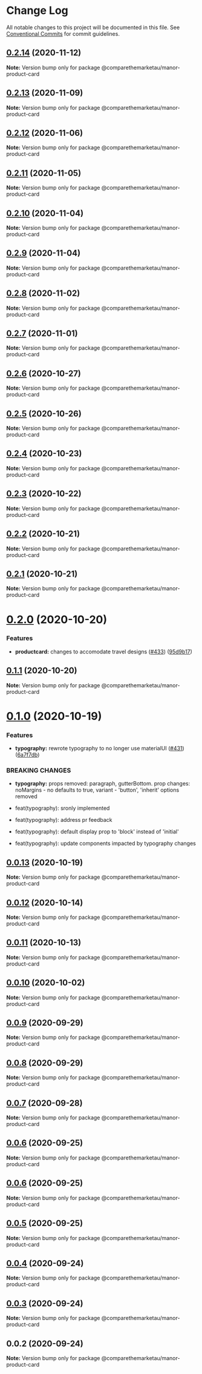 # Change Log

All notable changes to this project will be documented in this file.
See [Conventional Commits](https://conventionalcommits.org) for commit guidelines.

## [0.2.14](https://github.com/comparethemarketau/manor-react/compare/@comparethemarketau/manor-product-card@0.2.13...@comparethemarketau/manor-product-card@0.2.14) (2020-11-12)

**Note:** Version bump only for package @comparethemarketau/manor-product-card





## [0.2.13](https://github.com/comparethemarketau/manor-react/compare/@comparethemarketau/manor-product-card@0.2.12...@comparethemarketau/manor-product-card@0.2.13) (2020-11-09)

**Note:** Version bump only for package @comparethemarketau/manor-product-card





## [0.2.12](https://github.com/comparethemarketau/manor-react/compare/@comparethemarketau/manor-product-card@0.2.11...@comparethemarketau/manor-product-card@0.2.12) (2020-11-06)

**Note:** Version bump only for package @comparethemarketau/manor-product-card





## [0.2.11](https://github.com/comparethemarketau/manor-react/compare/@comparethemarketau/manor-product-card@0.2.10...@comparethemarketau/manor-product-card@0.2.11) (2020-11-05)

**Note:** Version bump only for package @comparethemarketau/manor-product-card





## [0.2.10](https://github.com/comparethemarketau/manor-react/compare/@comparethemarketau/manor-product-card@0.2.9...@comparethemarketau/manor-product-card@0.2.10) (2020-11-04)

**Note:** Version bump only for package @comparethemarketau/manor-product-card





## [0.2.9](https://github.com/comparethemarketau/manor-react/compare/@comparethemarketau/manor-product-card@0.2.8...@comparethemarketau/manor-product-card@0.2.9) (2020-11-04)

**Note:** Version bump only for package @comparethemarketau/manor-product-card





## [0.2.8](https://github.com/comparethemarketau/manor-react/compare/@comparethemarketau/manor-product-card@0.2.7...@comparethemarketau/manor-product-card@0.2.8) (2020-11-02)

**Note:** Version bump only for package @comparethemarketau/manor-product-card





## [0.2.7](https://github.com/comparethemarketau/manor-react/compare/@comparethemarketau/manor-product-card@0.2.6...@comparethemarketau/manor-product-card@0.2.7) (2020-11-01)

**Note:** Version bump only for package @comparethemarketau/manor-product-card





## [0.2.6](https://github.com/comparethemarketau/manor-react/compare/@comparethemarketau/manor-product-card@0.2.5...@comparethemarketau/manor-product-card@0.2.6) (2020-10-27)

**Note:** Version bump only for package @comparethemarketau/manor-product-card





## [0.2.5](https://github.com/comparethemarketau/manor-react/compare/@comparethemarketau/manor-product-card@0.2.4...@comparethemarketau/manor-product-card@0.2.5) (2020-10-26)

**Note:** Version bump only for package @comparethemarketau/manor-product-card





## [0.2.4](https://github.com/comparethemarketau/manor-react/compare/@comparethemarketau/manor-product-card@0.2.3...@comparethemarketau/manor-product-card@0.2.4) (2020-10-23)

**Note:** Version bump only for package @comparethemarketau/manor-product-card





## [0.2.3](https://github.com/comparethemarketau/manor-react/compare/@comparethemarketau/manor-product-card@0.2.2...@comparethemarketau/manor-product-card@0.2.3) (2020-10-22)

**Note:** Version bump only for package @comparethemarketau/manor-product-card





## [0.2.2](https://github.com/comparethemarketau/manor-react/compare/@comparethemarketau/manor-product-card@0.2.1...@comparethemarketau/manor-product-card@0.2.2) (2020-10-21)

**Note:** Version bump only for package @comparethemarketau/manor-product-card





## [0.2.1](https://github.com/comparethemarketau/manor-react/compare/@comparethemarketau/manor-product-card@0.2.0...@comparethemarketau/manor-product-card@0.2.1) (2020-10-21)

**Note:** Version bump only for package @comparethemarketau/manor-product-card





# [0.2.0](https://github.com/comparethemarketau/manor-react/compare/@comparethemarketau/manor-product-card@0.1.1...@comparethemarketau/manor-product-card@0.2.0) (2020-10-20)


### Features

* **productcard:** changes to accomodate travel designs ([#433](https://github.com/comparethemarketau/manor-react/issues/433)) ([95d9b17](https://github.com/comparethemarketau/manor-react/commit/95d9b175634f2bacdaf6c13c948a38cd3d8e34d0))





## [0.1.1](https://github.com/comparethemarketau/manor-react/compare/@comparethemarketau/manor-product-card@0.1.0...@comparethemarketau/manor-product-card@0.1.1) (2020-10-20)

**Note:** Version bump only for package @comparethemarketau/manor-product-card





# [0.1.0](https://github.com/comparethemarketau/manor-react/compare/@comparethemarketau/manor-product-card@0.0.13...@comparethemarketau/manor-product-card@0.1.0) (2020-10-19)


### Features

* **typography:** rewrote typography to no longer use materialUI ([#431](https://github.com/comparethemarketau/manor-react/issues/431)) ([6a7f7db](https://github.com/comparethemarketau/manor-react/commit/6a7f7dbef8f8bea684655f598c2ec9d55b814c34))


### BREAKING CHANGES

* **typography:** props removed: paragraph, gutterBottom. prop changes: noMargins - no defaults to
true, variant - 'button', 'inherit' options removed

* feat(typography): sronly implemented

* feat(typography): address pr feedback

* feat(typography): default display prop to 'block' instead of 'initial'

* feat(typography): update components impacted by typography changes





## [0.0.13](https://github.com/comparethemarketau/manor-react/compare/@comparethemarketau/manor-product-card@0.0.12...@comparethemarketau/manor-product-card@0.0.13) (2020-10-19)

**Note:** Version bump only for package @comparethemarketau/manor-product-card





## [0.0.12](https://github.com/comparethemarketau/manor-react/compare/@comparethemarketau/manor-product-card@0.0.11...@comparethemarketau/manor-product-card@0.0.12) (2020-10-14)

**Note:** Version bump only for package @comparethemarketau/manor-product-card





## [0.0.11](https://github.com/comparethemarketau/manor-react/compare/@comparethemarketau/manor-product-card@0.0.10...@comparethemarketau/manor-product-card@0.0.11) (2020-10-13)

**Note:** Version bump only for package @comparethemarketau/manor-product-card





## [0.0.10](https://github.com/comparethemarketau/manor-react/compare/@comparethemarketau/manor-product-card@0.0.9...@comparethemarketau/manor-product-card@0.0.10) (2020-10-02)

**Note:** Version bump only for package @comparethemarketau/manor-product-card





## [0.0.9](https://github.com/comparethemarketau/manor-react/compare/@comparethemarketau/manor-product-card@0.0.8...@comparethemarketau/manor-product-card@0.0.9) (2020-09-29)

**Note:** Version bump only for package @comparethemarketau/manor-product-card





## [0.0.8](https://github.com/comparethemarketau/manor-react/compare/@comparethemarketau/manor-product-card@0.0.7...@comparethemarketau/manor-product-card@0.0.8) (2020-09-29)

**Note:** Version bump only for package @comparethemarketau/manor-product-card





## [0.0.7](https://github.com/comparethemarketau/manor-react/compare/@comparethemarketau/manor-product-card@0.0.6...@comparethemarketau/manor-product-card@0.0.7) (2020-09-28)

**Note:** Version bump only for package @comparethemarketau/manor-product-card





## [0.0.6](https://github.com/comparethemarketau/manor-react/compare/@comparethemarketau/manor-product-card@0.0.5...@comparethemarketau/manor-product-card@0.0.6) (2020-09-25)

**Note:** Version bump only for package @comparethemarketau/manor-product-card





## [0.0.6](https://github.com/comparethemarketau/manor-react/compare/@comparethemarketau/manor-product-card@0.0.5...@comparethemarketau/manor-product-card@0.0.6) (2020-09-25)

**Note:** Version bump only for package @comparethemarketau/manor-product-card





## [0.0.5](https://github.com/comparethemarketau/manor-react/compare/@comparethemarketau/manor-product-card@0.0.4...@comparethemarketau/manor-product-card@0.0.5) (2020-09-25)

**Note:** Version bump only for package @comparethemarketau/manor-product-card





## [0.0.4](https://github.com/comparethemarketau/manor-react/compare/@comparethemarketau/manor-product-card@0.0.3...@comparethemarketau/manor-product-card@0.0.4) (2020-09-24)

**Note:** Version bump only for package @comparethemarketau/manor-product-card





## [0.0.3](https://github.com/comparethemarketau/manor-react/compare/@comparethemarketau/manor-product-card@0.0.2...@comparethemarketau/manor-product-card@0.0.3) (2020-09-24)

**Note:** Version bump only for package @comparethemarketau/manor-product-card





## 0.0.2 (2020-09-24)

**Note:** Version bump only for package @comparethemarketau/manor-product-card
